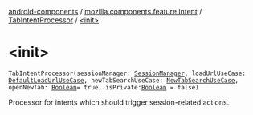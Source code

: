 [android-components](../../index.md) / [mozilla.components.feature.intent](../index.md) / [TabIntentProcessor](index.md) / [&lt;init&gt;](./-init-.md)

# &lt;init&gt;

`TabIntentProcessor(sessionManager: `[`SessionManager`](../../mozilla.components.browser.session/-session-manager/index.md)`, loadUrlUseCase: `[`DefaultLoadUrlUseCase`](../../mozilla.components.feature.session/-session-use-cases/-default-load-url-use-case/index.md)`, newTabSearchUseCase: `[`NewTabSearchUseCase`](../../mozilla.components.feature.search/-search-use-cases/-new-tab-search-use-case/index.md)`, openNewTab: `[`Boolean`](https://kotlinlang.org/api/latest/jvm/stdlib/kotlin/-boolean/index.html)` = true, isPrivate: `[`Boolean`](https://kotlinlang.org/api/latest/jvm/stdlib/kotlin/-boolean/index.html)` = false)`

Processor for intents which should trigger session-related actions.

